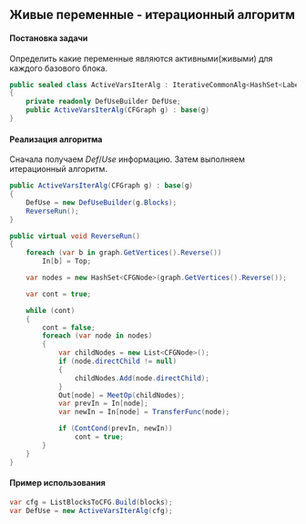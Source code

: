 ## Живые переменные - итерационный алгоритм

#### Постановка задачи

Определить какие переменные являются активными(живыми) для каждого базового блока.

```csharp
public sealed class ActiveVarsIterAlg : IterativeCommonAlg<HashSet<LabelValue>>
{
	private readonly DefUseBuilder DefUse;
	public ActiveVarsIterAlg(CFGraph g) : base(g)
}
```

#### Реализация алгоритма
Сначала получаем *Def*/*Use* информацию. Затем выполняем итерационный алгоритм.

```csharp
public ActiveVarsIterAlg(CFGraph g) : base(g)
{
	DefUse = new DefUseBuilder(g.Blocks);
	ReverseRun();
}
```

```csharp
public virtual void ReverseRun()
{
	foreach (var b in graph.GetVertices().Reverse())
		In[b] = Top;

	var nodes = new HashSet<CFGNode>(graph.GetVertices().Reverse());

	var cont = true;

	while (cont)
	{
		cont = false;
		foreach (var node in nodes)
		{
			var childNodes = new List<CFGNode>();
			if (node.directChild != null)
			{
				childNodes.Add(node.directChild);
			}
			Out[node] = MeetOp(childNodes);
			var prevIn = In[node];
			var newIn = In[node] = TransferFunc(node);

			if (ContCond(prevIn, newIn))
				cont = true;
		}
	}
}
```


#### Пример использования
```csharp
var cfg = ListBlocksToCFG.Build(blocks);
var DefUse = new ActiveVarsIterAlg(cfg);
```


